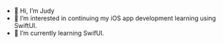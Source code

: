 - 👋 Hi, I’m Judy 
- 👀 I’m interested in continuing my iOS app development learning using SwiftUI.
- 🌱 I’m currently learning SwifUI.

<!---
jkbteach2018/jkbteach2018 is a ✨ special ✨ repository because its `README.md` (this file) appears on your GitHub profile.
You can click the Preview link to take a look at your changes.
--->
